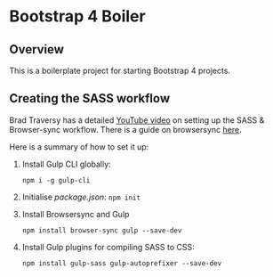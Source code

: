 # Bootstrap 4 Boiler

## Overview

This is a boilerplate project for starting Bootstrap 4 projects.


## Creating the SASS workflow

Brad Traversy has a detailed [YouTube video](https://www.youtube.com/watch?v=rmXVmfx3rNo&t=772s)
on setting up the SASS & Browser-sync workflow. There is a guide
on browsersync [here](https://browsersync.io/docs/gulp).

Here is a summary of how to set it up:

1. Install Gulp CLI globally:

    ```shell
    npm i -g gulp-cli
    ```

1. Initialise _package.json_: `npm init`

1. Install Browsersync and Gulp
 
    ```shell
    npm install browser-sync gulp --save-dev
    ```

1. Install Gulp plugins for compiling SASS to CSS:

    ```shell
    npm install gulp-sass gulp-autoprefixer --save-dev
    ```

